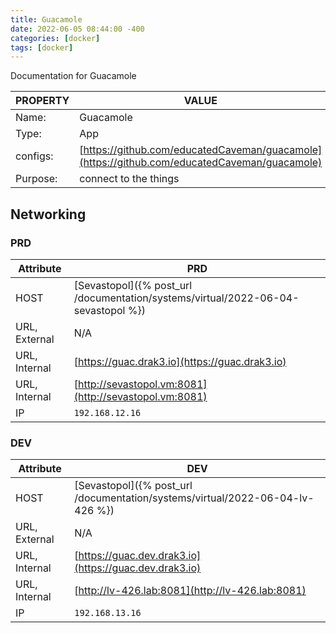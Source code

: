```yaml
---
title: Guacamole
date: 2022-06-05 08:44:00 -400
categories: [docker]
tags: [docker]
---
```


Documentation for Guacamole

| PROPERTY | VALUE                                                                                        |
| -------- | -------------------------------------------------------------------------------------------- |
| Name:    | Guacamole                                                                                    |
| Type:    | App                                                                                          |
| configs: | [https://github.com/educatedCaveman/guacamole](https://github.com/educatedCaveman/guacamole) |
| Purpose: | connect to the things                                                                        |

## Networking

### PRD

| Attribute     | PRD                                                                               |
| ------------- | --------------------------------------------------------------------------------- |
| HOST          | [Sevastopol]({% post_url /documentation/systems/virtual/2022-06-04-sevastopol %}) |
| URL, External | N/A                                                                               |
| URL, Internal | [https://guac.drak3.io](https://guac.drak3.io)                                    |
| URL, Internal | [http://sevastopol.vm:8081](http://sevastopol.vm:8081)                            |
| IP            | `192.168.12.16`                                                                   |

### DEV

| Attribute     | DEV                                                                           |
| ------------- | ----------------------------------------------------------------------------- |
| HOST          | [Sevastopol]({% post_url /documentation/systems/virtual/2022-06-04-lv-426 %}) |
| URL, External | N/A                                                                           |
| URL, Internal | [https://guac.dev.drak3.io](https://guac.dev.drak3.io)                        |
| URL, Internal | [http://lv-426.lab:8081](http://lv-426.lab:8081)                              |
| IP            | `192.168.13.16`                                                               |
